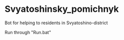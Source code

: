 # Svyatoshinsky_pomichnyk
Bot for helping to residents in Svyatoshino-district


Run through "Run.bat"
